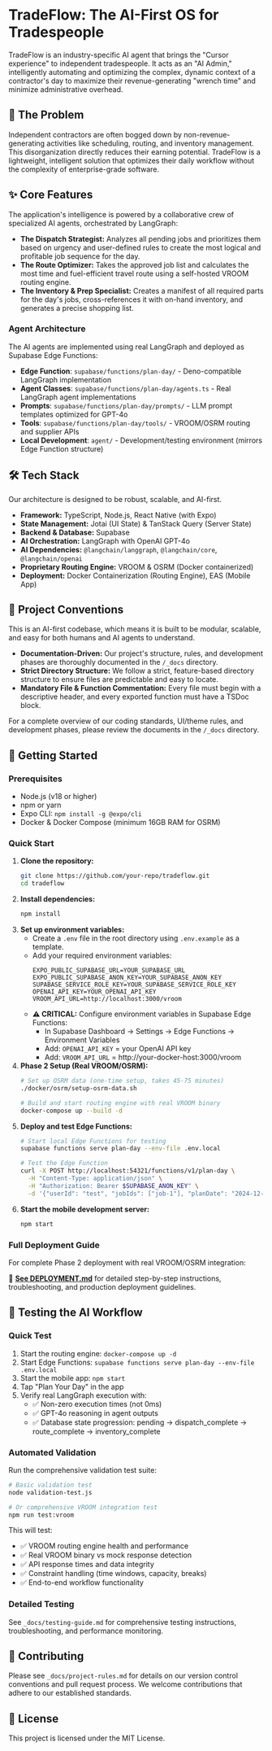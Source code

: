 # TradeFlow: The AI-First OS for Tradespeople

TradeFlow is an industry-specific AI agent that brings the "Cursor experience" to independent tradespeople. It acts as an "AI Admin," intelligently automating and optimizing the complex, dynamic context of a contractor's day to maximize their revenue-generating "wrench time" and minimize administrative overhead.

## 🎯 The Problem
Independent contractors are often bogged down by non-revenue-generating activities like scheduling, routing, and inventory management. This disorganization directly reduces their earning potential. TradeFlow is a lightweight, intelligent solution that optimizes their daily workflow without the complexity of enterprise-grade software.

## ✨ Core Features
The application's intelligence is powered by a collaborative crew of specialized AI agents, orchestrated by LangGraph:

-   **The Dispatch Strategist:** Analyzes all pending jobs and prioritizes them based on urgency and user-defined rules to create the most logical and profitable job sequence for the day.
-   **The Route Optimizer:** Takes the approved job list and calculates the most time and fuel-efficient travel route using a self-hosted VROOM routing engine.
-   **The Inventory & Prep Specialist:** Creates a manifest of all required parts for the day's jobs, cross-references it with on-hand inventory, and generates a precise shopping list.

### Agent Architecture
The AI agents are implemented using real LangGraph and deployed as Supabase Edge Functions:
- **Edge Function**: `supabase/functions/plan-day/` - Deno-compatible LangGraph implementation
- **Agent Classes**: `supabase/functions/plan-day/agents.ts` - Real LangGraph agent implementations
- **Prompts**: `supabase/functions/plan-day/prompts/` - LLM prompt templates optimized for GPT-4o
- **Tools**: `supabase/functions/plan-day/tools/` - VROOM/OSRM routing and supplier APIs
- **Local Development**: `agent/` - Development/testing environment (mirrors Edge Function structure)

## 🛠️ Tech Stack
Our architecture is designed to be robust, scalable, and AI-first.

- **Framework:** TypeScript, Node.js, React Native (with Expo)
- **State Management:** Jotai (UI State) & TanStack Query (Server State)
- **Backend & Database:** Supabase
- **AI Orchestration:** LangGraph with OpenAI GPT-4o
- **AI Dependencies:** `@langchain/langgraph`, `@langchain/core`, `@langchain/openai`
- **Proprietary Routing Engine:** VROOM & OSRM (Docker containerized)
- **Deployment:** Docker Containerization (Routing Engine), EAS (Mobile App)

## 📜 Project Conventions
This is an AI-first codebase, which means it is built to be modular, scalable, and easy for both humans and AI agents to understand.

- **Documentation-Driven:** Our project's structure, rules, and development phases are thoroughly documented in the `/_docs` directory.
- **Strict Directory Structure:** We follow a strict, feature-based directory structure to ensure files are predictable and easy to locate.
- **Mandatory File & Function Commentation:** Every file must begin with a descriptive header, and every exported function must have a TSDoc block.

For a complete overview of our coding standards, UI/theme rules, and development phases, please review the documents in the `/_docs` directory.

## 🚀 Getting Started

### Prerequisites
- Node.js (v18 or higher)
- npm or yarn
- Expo CLI: `npm install -g @expo/cli`
- Docker & Docker Compose (minimum 16GB RAM for OSRM)

### Quick Start

1.  **Clone the repository:**
    ```bash
    git clone https://github.com/your-repo/tradeflow.git
    cd tradeflow
    ```
2.  **Install dependencies:**
    ```bash
    npm install
    ```
3.  **Set up environment variables:**
    -   Create a `.env` file in the root directory using `.env.example` as a template.
    -   Add your required environment variables:
        ```
        EXPO_PUBLIC_SUPABASE_URL=YOUR_SUPABASE_URL
        EXPO_PUBLIC_SUPABASE_ANON_KEY=YOUR_SUPABASE_ANON_KEY
        SUPABASE_SERVICE_ROLE_KEY=YOUR_SUPABASE_SERVICE_ROLE_KEY
        OPENAI_API_KEY=YOUR_OPENAI_API_KEY
        VROOM_API_URL=http://localhost:3000/vroom
        ```
    -   **⚠️ CRITICAL:** Configure environment variables in Supabase Edge Functions:
        - In Supabase Dashboard → Settings → Edge Functions → Environment Variables
        - Add: `OPENAI_API_KEY` = your OpenAI API key
        - Add: `VROOM_API_URL` = http://your-docker-host:3000/vroom
4.  **Phase 2 Setup (Real VROOM/OSRM):**
    ```bash
    # Set up OSRM data (one-time setup, takes 45-75 minutes)
    ./docker/osrm/setup-osrm-data.sh
    
    # Build and start routing engine with real VROOM binary
    docker-compose up --build -d
    ```
5.  **Deploy and test Edge Functions:**
    ```bash
    # Start local Edge Functions for testing
    supabase functions serve plan-day --env-file .env.local
    
    # Test the Edge Function
    curl -X POST http://localhost:54321/functions/v1/plan-day \
      -H "Content-Type: application/json" \
      -H "Authorization: Bearer $SUPABASE_ANON_KEY" \
      -d '{"userId": "test", "jobIds": ["job-1"], "planDate": "2024-12-21"}'
    ```
6.  **Start the mobile development server:**
    ```bash
    npm start
    ```

### Full Deployment Guide

For complete Phase 2 deployment with real VROOM/OSRM integration:

📖 **[See DEPLOYMENT.md](DEPLOYMENT.md)** for detailed step-by-step instructions, troubleshooting, and production deployment guidelines.

## 🧪 Testing the AI Workflow

### Quick Test
1. Start the routing engine: `docker-compose up -d`
2. Start Edge Functions: `supabase functions serve plan-day --env-file .env.local`
3. Start the mobile app: `npm start`
4. Tap "Plan Your Day" in the app
5. Verify real LangGraph execution with:
   - ✅ Non-zero execution times (not 0ms)
   - ✅ GPT-4o reasoning in agent outputs
   - ✅ Database state progression: pending → dispatch_complete → route_complete → inventory_complete

### Automated Validation
Run the comprehensive validation test suite:
```bash
# Basic validation test
node validation-test.js

# Or comprehensive VROOM integration test
npm run test:vroom
```

This will test:
- ✅ VROOM routing engine health and performance  
- ✅ Real VROOM binary vs mock response detection
- ✅ API response times and data integrity
- ✅ Constraint handling (time windows, capacity, breaks)
- ✅ End-to-end workflow functionality

### Detailed Testing
See `_docs/testing-guide.md` for comprehensive testing instructions, troubleshooting, and performance monitoring.

## 🤝 Contributing
Please see `_docs/project-rules.md` for details on our version control conventions and pull request process. We welcome contributions that adhere to our established standards.

## 📄 License
This project is licensed under the MIT License. 